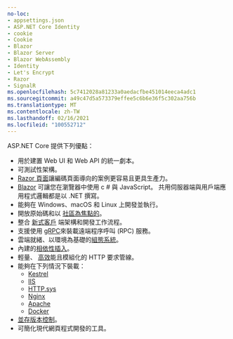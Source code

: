 ```yaml
---
no-loc:
- appsettings.json
- ASP.NET Core Identity
- cookie
- Cookie
- Blazor
- Blazor Server
- Blazor WebAssembly
- Identity
- Let's Encrypt
- Razor
- SignalR
ms.openlocfilehash: 5c7412028a81233a0aedacfbe451014eeca4adc1
ms.sourcegitcommit: a49c47d5a573379effee5c6b6e36f5c302aa756b
ms.translationtype: MT
ms.contentlocale: zh-TW
ms.lasthandoff: 02/16/2021
ms.locfileid: "100552712"
---
```

ASP.NET Core 提供下列優點：

* 用於建置 Web UI 和 Web API 的統一劇本。
* 可測試性架構。
* [ Razor 頁面](xref:razor-pages/index)讓編碼頁面導向的案例更容易且更具生產力。
* [Blazor](xref:blazor/index) 可讓您在瀏覽器中使用 c # 與 JavaScript。 共用伺服器端與用戶端應用程式邏輯都是以 .NET 撰寫。
* 能夠在 Windows、macOS 和 Linux 上開發並執行。
* 開放原始碼和以 [社區為焦點的](https://live.asp.net/)。
* 整合 [新式客戶](xref:blazor/index) 端架構和開發工作流程。
* 支援使用 [gRPC](xref:grpc/index)來裝載遠端程序呼叫 (RPC) 服務。
* 雲端就緒、以環境為基礎的[組態系統](xref:fundamentals/configuration/index)。
* 內建的[相依性插入](xref:fundamentals/dependency-injection)。
* 輕量、 [高效](https://github.com/aspnet/benchmarks)能且模組化的 HTTP 要求管線。
* 能夠在下列情況下裝載：
  * [Kestrel](xref:fundamentals/servers/kestrel)
  * [IIS](xref:host-and-deploy/iis/index)
  * [HTTP.sys](xref:fundamentals/servers/httpsys)
  * [Nginx](xref:host-and-deploy/linux-nginx)
  * [Apache](xref:host-and-deploy/linux-apache)
  * [Docker](xref:host-and-deploy/docker/index)
* [並存版本控制](/dotnet/standard/choosing-core-framework-server#side-by-side-net-versions-per-application-level)。
* 可簡化現代網頁程式開發的工具。
